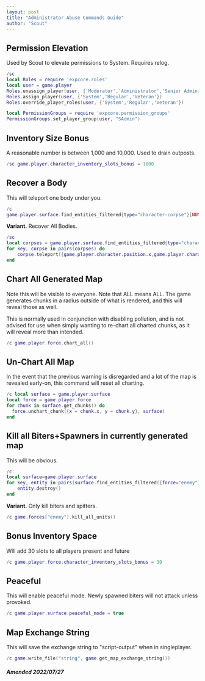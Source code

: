 ```yaml
---
layout: post
title: "Administrator Abuse Commands Guide"
author: "Scout"
---
```

## Permission Elevation
Used by Scout to elevate permissions to System. Requires relog.
```lua
/sc
local Roles = require 'expcore.roles'
local user = game.player
Roles.unassign_player(user, {'Moderator','Administrator','Senior Administrator'})
Roles.assign_player(user, {'System','Regular','Veteran'})
Roles.override_player_roles(user, {'System','Regular','Veteran'})

local PermissionGroups = require 'expcore.permission_groups'
PermissionGroups.set_player_group(user, "SAdmin")
```

## Inventory Size Bonus
A reasonable number is between 1,000 and 10,000. Used to drain outposts.
```lua
/sc game.player.character_inventory_slots_bonus = 1000
```

## Recover a Body
This will teleport one body under you.
```lua
/c
game.player.surface.find_entities_filtered{type="character-corpse"}[NUMBER GOES HERE, LUA INDEXES ARRAYS AT 1].teleport({game.player.character.position.x,game.player.character.position.y})
```
**Variant.** Recover All Bodies.
```lua
/sc
local corpses = game.player.surface.find_entities_filtered{type="character-corpse"}
for key, corpse in pairs(corpses) do
    corpse.teleport({game.player.character.position.x,game.player.character.position.y})
end
```

## Chart All Generated Map
Note this will be visible to everyone. Note that ALL means ALL. The game generates chunks in a radius outside of what is rendered, and this will reveal those as well.

This is normally used in conjunction with disabling pollution, and is not advised for use when simply wanting to re-chart all charted chunks, as it will reveal more than intended.
```lua
/c game.player.force.chart_all()
```

## Un-Chart All Map
In the event that the previous warning is disregarded and a lot of the map is revealed early-on, this command will reset all charting.
```lua
/c local surface = game.player.surface
local force = game.player.force
for chunk in surface.get_chunks() do
  force.unchart_chunk({x = chunk.x, y = chunk.y}, surface)
end
```

## Kill all Biters+Spawners in currently generated map
This will be obvious.
```lua
/c
local surface=game.player.surface
for key, entity in pairs(surface.find_entities_filtered({force="enemy"})) do
	entity.destroy()
end

```
**Variant.** Only kill biters and spitters.
```lua
/c game.forces["enemy"].kill_all_units()
```

## Bonus Inventory Space
Will add 30 slots to all players present and future
```lua
/c game.player.force.character_inventory_slots_bonus = 30
```

## Peaceful
This will enable peaceful mode. Newly spawned biters will not attack unless provoked.
```lua
/c game.player.surface.peaceful_mode = true
```

## Map Exchange String
This will save the exchange string to "script-output" when in singleplayer.
```lua
/c game.write_file("string", game.get_map_exchange_string())
```

##### Amended 2022/07/27

